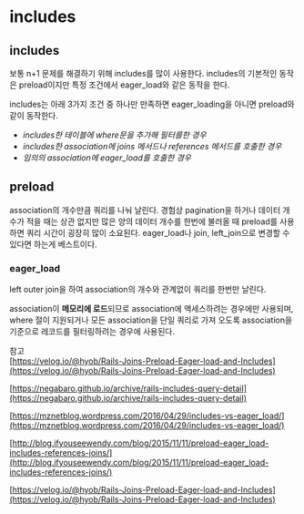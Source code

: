 # includes
## includes
보통 n+1 문제를 해결하기 위해 includes를 많이 사용한다. includes의 기본적인 동작은 preload이지만 특정 조건에서 eager_load와 같은 동작을 한다.

includes는 아래 3가지 조건 중 하나만 만족하면 eager_loading을 아니면 preload와 같이 동작한다.

- *includes한 테이블에 where문을 추가해 필터를한 경우*
- *includes한 association에 joins 메서드나 references 메서드를 호출한 경우*
- *임의의 association에 eager_load를 호출한 경우*

## preload

association의 개수만큼 쿼리를 나눠 날린다. 경험상 pagination을 하거나 데이터 개수가 적을 때는 상관 없지만 많은 양의 데이터 개수를 한번에 불러올 때 preload를 사용하면 쿼리 시간이 굉장히 많이 소요된다. eager_load나 join, left_join으로 변경할 수 있다면 하는게 베스트이다.

### eager_load

left outer join을 하여 association의 개수와 관계없이 쿼리를 한번만 날린다. 

association이 **메모리에 로드**되므로 association에 액세스하려는 경우에만 사용되며, where 절이 지원되거나 모든 association을 단일 쿼리로 가져 오도록 association을 기준으로 레코드를 필터링하려는 경우에 사용된다.

참고  
[https://velog.io/@hyob/Rails-Joins-Preload-Eager-load-and-Includes](https://velog.io/@hyob/Rails-Joins-Preload-Eager-load-and-Includes)

[https://negabaro.github.io/archive/rails-includes-query-detail](https://negabaro.github.io/archive/rails-includes-query-detail)

[https://mznetblog.wordpress.com/2016/04/29/includes-vs-eager_load/](https://mznetblog.wordpress.com/2016/04/29/includes-vs-eager_load/)

[http://blog.ifyouseewendy.com/blog/2015/11/11/preload-eager_load-includes-references-joins/](http://blog.ifyouseewendy.com/blog/2015/11/11/preload-eager_load-includes-references-joins/)

[https://velog.io/@hyob/Rails-Joins-Preload-Eager-load-and-Includes](https://velog.io/@hyob/Rails-Joins-Preload-Eager-load-and-Includes)